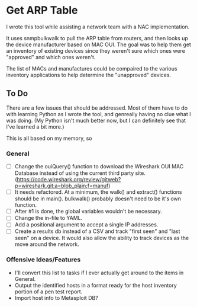 # Get ARP Table
I wrote this tool while assisting a network team with a NAC implementation.  

It uses snmpbulkwalk to pull the ARP table from routers, and then looks up the device manufacturer based on MAC OUI. The goal was to help them get an inventory of existing devices since they weren't sure which ones were "approved" and which ones weren't.  

The list of MACs and manufactures could be compaired to the various inventory applications to help determine the "unapproved" devices.

## To Do
There are a few issues that should be addressed.  Most of them have to do with learning Python as I wrote the tool, and genreally having no clue what I was doing.  (My Python isn't much better now, but I can definitely see that I've learned a bit more.)

This is all based on my memory, so 
### General
- [ ] Change the ouiQuery() function to download the Wireshark OUI MAC Database instead of using the current third party site.  (https://code.wireshark.org/review/gitweb?p=wireshark.git;a=blob_plain;f=manuf)
- [ ] It needs refactored.  At a minimum, the walk() and extract() functions should be in main().  bulkwalk() probably doesn't need to be it's own function.
- [ ] After #1 is done, the global variables wouldn't be necessary. 
- [ ] Change the in-file to YAML.
- [ ] Add a positional argument to accept a single IP addresses.
- [ ] Create a results db instead of a CSV and track "first seen" and "last seen" on a device.  It would also allow the ability to track devices as the move around the network. 
### Offensive Ideas/Features
* I'll convert this list to tasks if I ever actually get around to the items in General.
* Output the identified hosts in a format ready for the host inventory portion of a pen test report.
* Import host info to Metasploit DB?
